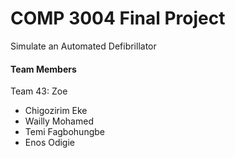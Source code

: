 # COMP 3004 Final Project 
Simulate an Automated Defibrillator 


#### Team Members
Team 43: Zoe
- Chigozirim Eke
- Wailly Mohamed
- Temi Fagbohungbe
- Enos Odigie
